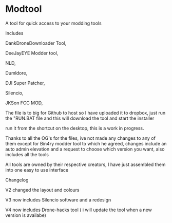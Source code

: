 # Modtool
A tool for quick access to your modding tools

Includes

DankDroneDownloader Tool,

DeeJayEYE Modder tool,

NLD,

Dumldore,

DJI Super Patcher,

Silencio,

JKSon FCC MOD,




The file is to big for Github to host so I have uploaded
it to dropbox, just run the "RUN.BAT file and this will
download the tool and start the installer

run it from the shortcut on the desktop, this is a work in 
progress.

Thanks to all the OG's for the files, ive not made any changes to any
of them except for Bin4ry modder tool to which he agreed, changes include 
an auto admin elevation and a request to choose which version you want, also
includes all the tools

All tools are owned by their respective creators, I have just assembled them 
into one easy to use interface

Changelog

V2 changed the layout and colours

V3 now includes Silencio software and a redesign

V4 now includes Drone-hacks tool ( i will update the tool when a new version is availabe)
